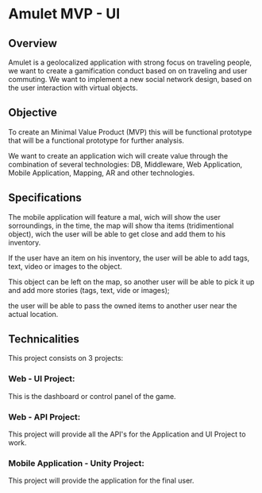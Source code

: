 # Amulet MVP - UI

## Overview

Amulet is a geolocalized application with strong focus on traveling people, we want to create a gamification conduct based on on traveling and user commuting. We want to implement a new social network design, based on the user interaction with virtual objects.

## Objective

To create an Minimal Value Product (MVP) this will be  functional prototype that will be a functional prototype for further analysis.

We want to create an application wich will create value through the combination of several technologies: DB, Middleware, Web Application, Mobile Application, Mapping, AR and other technologies.

## Specifications

The mobile application will feature a mal, wich will show the user sorroundings, in the time, the map will show tha items (tridimentional object), wich the user will be able to get close and add them to his inventory.

If the user have an item on his inventory, the user will be able to add tags, text, video or images to the object.

This object can be left on the map, so another user will be able to pick it up and add more stories (tags, text, vide or images);

the user will be able to pass the owned items to another user near the actual location.

## Technicalities

This project consists on 3 projects:

### Web - UI Project:
This is the dashboard or control panel of the game.

### Web - API Project:
This project will provide all the API's for the Application and UI Project to work.

### Mobile Application - Unity Project:
This project will provide the application for the final user.

